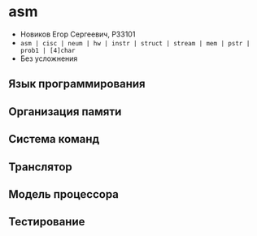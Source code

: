 # asm

* Новиков Егор Сергеевич, P33101
* `asm | cisc | neum | hw | instr | struct | stream | mem | pstr | prob1 | [4]char`
* Без усложнения

## Язык программирования


## Организация памяти


## Система команд


## Транслятор


## Модель процессора


## Тестирование